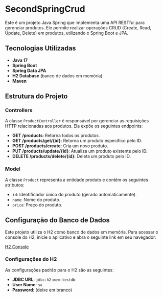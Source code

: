 # SecondSpringCrud

Este é um projeto Java Spring que implementa uma API RESTful para gerenciar produtos. Ele permite realizar operações CRUD (Create, Read, Update, Delete) em produtos, utilizando o Spring Boot e JPA.

## Tecnologias Utilizadas

- **Java 17**
- **Spring Boot**
- **Spring Data JPA**
- **H2 Database** (banco de dados em memória)
- **Maven**

## Estrutura do Projeto

### Controllers

A classe `ProductController` é responsável por gerenciar as requisições HTTP relacionadas aos produtos. Ela expõe os seguintes endpoints:

- **GET /products**: Retorna todos os produtos.
- **GET /products/get/{id}**: Retorna um produto específico pelo ID.
- **POST /products/create**: Cria um novo produto.
- **PUT /products/update/{id}**: Atualiza um produto existente pelo ID.
- **DELETE /products/delete/{id}**: Deleta um produto pelo ID.

### Model

A classe `Product` representa a entidade produto e contém os seguintes atributos:

- `id`: Identificador único do produto (gerado automaticamente).
- `name`: Nome do produto.
- `price`: Preço do produto.

## Configuração do Banco de Dados

Este projeto utiliza o H2 como banco de dados em memória. Para acessar o console do H2, inicie o aplicativo e abra o seguinte link em seu navegador:

[H2 Console](http://localhost:8080/h2-console)

### Configurações do H2

As configurações padrão para o H2 são as seguintes:
- **JDBC URL**: `jdbc:h2:mem:testdb`
- **User Name**: `sa`
- **Password**: (deixe em branco)


